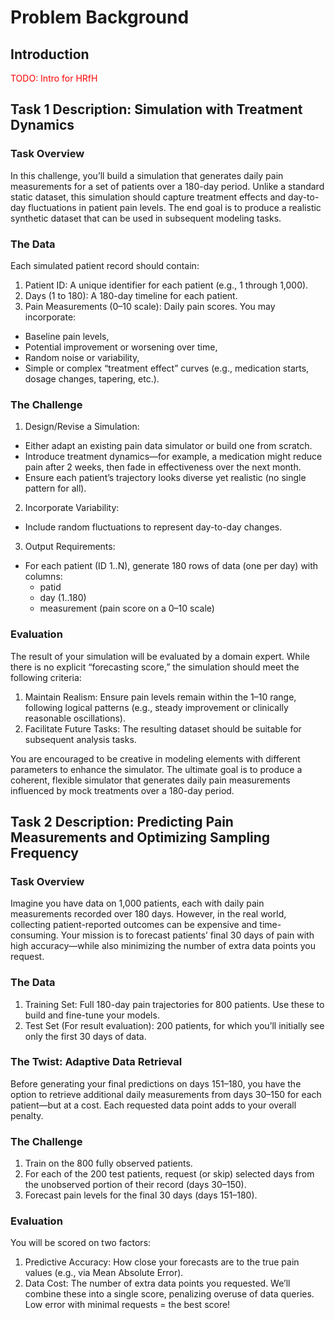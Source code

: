 # Problem Background

## Introduction

<span style="color:red">TODO: Intro for HRfH</span>


## Task 1 Description: Simulation with Treatment Dynamics

### Task Overview
In this challenge, you’ll build a simulation that generates daily pain measurements for a set of patients over a 180-day period. Unlike a standard static dataset, this simulation should capture treatment effects and day-to-day fluctuations in patient pain levels. The end goal is to produce a realistic synthetic dataset that can be used in subsequent modeling tasks.

### The Data
Each simulated patient record should contain:

1. Patient ID: A unique identifier for each patient (e.g., 1 through 1,000).
2. Days (1 to 180): A 180-day timeline for each patient.
3. Pain Measurements (0–10 scale): Daily pain scores. You may incorporate:
- Baseline pain levels,
- Potential improvement or worsening over time,
- Random noise or variability,
- Simple or complex “treatment effect” curves (e.g., medication starts, dosage changes, tapering, etc.).

### The Challenge
1. Design/Revise a Simulation:

- Either adapt an existing pain data simulator or build one from scratch.
- Introduce treatment dynamics—for example, a medication might reduce pain after 2 weeks, then fade in effectiveness over the next month.
- Ensure each patient’s trajectory looks diverse yet realistic (no single pattern for all).

2. Incorporate Variability:
- Include random fluctuations to represent day-to-day changes.

3. Output Requirements:
- For each patient (ID 1..N), generate 180 rows of data (one per day) with columns:
  - patid
  - day (1..180)
  - measurement (pain score on a 0–10 scale)


### Evaluation
The result of your simulation will be evaluated by a domain expert. While there is no explicit “forecasting score,” the simulation should meet the following criteria:

1. Maintain Realism: Ensure pain levels remain within the 1–10 range, following logical patterns (e.g., steady improvement or clinically reasonable oscillations).
2. Facilitate Future Tasks: The resulting dataset should be suitable for subsequent analysis tasks.

You are encouraged to be creative in modeling elements with different parameters to enhance the simulator. The ultimate goal is to produce a coherent, flexible simulator that generates daily pain measurements influenced by mock treatments over a 180-day period.

## Task 2 Description: Predicting Pain Measurements and Optimizing Sampling Frequency

### Task Overview
Imagine you have data on 1,000 patients, each with daily pain measurements recorded over 180 days. However, in the real world, collecting patient-reported outcomes can be expensive and time-consuming. Your mission is to forecast patients’ final 30 days of pain with high accuracy—while also minimizing the number of extra data points you request.

### The Data
1. Training Set: Full 180-day pain trajectories for 800 patients. Use these to build and fine-tune your models.
2. Test Set (For result evaluation): 200 patients, for which you’ll initially see only the first 30 days of data.

### The Twist: Adaptive Data Retrieval
Before generating your final predictions on days 151–180, you have the option to retrieve additional daily measurements from days 30–150 for each patient—but at a cost. Each requested data point adds to your overall penalty.


### The Challenge
1. Train on the 800 fully observed patients.
2. For each of the 200 test patients, request (or skip) selected days from the unobserved portion of their record (days 30–150).
3. Forecast pain levels for the final 30 days (days 151–180).

### Evaluation
You will be scored on two factors:

1. Predictive Accuracy: How close your forecasts are to the true pain values (e.g., via Mean Absolute Error).
2. Data Cost: The number of extra data points you requested.
We’ll combine these into a single score, penalizing overuse of data queries. Low error with minimal requests = the best score!
